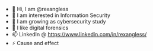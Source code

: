 - 👋 Hi, I am @rexangless
- 👀 I am interested in Information Security
- 🌱 I am growing as cybersecurity study
- 💞️ I like digital forensics
- 📫 LinkedIn @ https://www.linkedin.com/in/rexangless/
- ⚡ Cause and effect

<!---
rexangless/rexangless is a ✨ special ✨ repository because its `README.md` (this file) appears on your GitHub profile.
You can click the Preview link to take a look at your changes.
--->
